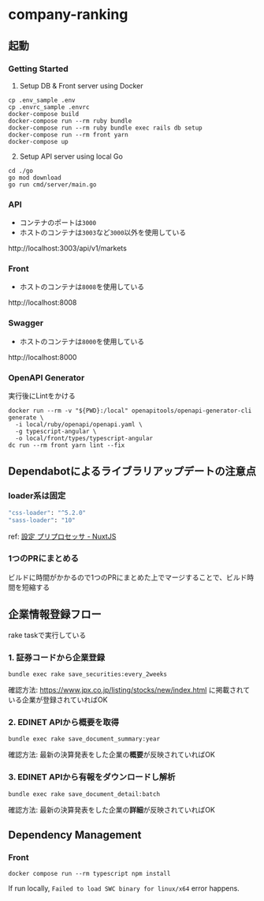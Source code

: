 # company-ranking

## 起動

### Getting Started

1. Setup DB & Front server using Docker
```
cp .env_sample .env
cp .envrc_sample .envrc
docker-compose build
docker-compose run --rm ruby bundle
docker-compose run --rm ruby bundle exec rails db setup
docker-compose run --rm front yarn
docker-compose up
```

2. Setup API server using local Go

```
cd ./go
go mod download
go run cmd/server/main.go
```

### API

- コンテナのポートは`3000`
- ホストのコンテナは`3003`など`3000`以外を使用している

http://localhost:3003/api/v1/markets

### Front

- ホストのコンテナは`8008`を使用している

http://localhost:8008
### Swagger

- ホストのコンテナは`8000`を使用している

http://localhost:8000

### OpenAPI Generator

実行後にLintをかける

```
docker run --rm -v "${PWD}:/local" openapitools/openapi-generator-cli generate \
  -i local/ruby/openapi/openapi.yaml \
  -g typescript-angular \
  -o local/front/types/typescript-angular
dc run --rm front yarn lint --fix
```

## Dependabotによるライブラリアップデートの注意点

### loader系は固定

```bash
"css-loader": "^5.2.0"
"sass-loader": "10"
```

ref: [設定 プリプロセッサ - NuxtJS](https://ja.nuxtjs.org/docs/2.x/features/configuration)

### 1つのPRにまとめる

ビルドに時間がかかるので1つのPRにまとめた上でマージすることで、ビルド時間を短縮する

## 企業情報登録フロー

rake taskで実行している

### 1. 証券コードから企業登録

```
bundle exec rake save_securities:every_2weeks
```

確認方法: https://www.jpx.co.jp/listing/stocks/new/index.html に掲載されている企業が登録されていればOK

### 2. EDINET APIから概要を取得

```
bundle exec rake save_document_summary:year
```

確認方法: 最新の決算発表をした企業の**概要**が反映されていればOK

### 3. EDINET APIから有報をダウンロードし解析

```
bundle exec rake save_document_detail:batch
```

確認方法: 最新の決算発表をした企業の**詳細**が反映されていればOK

## Dependency Management

### Front
```
docker compose run --rm typescript npm install
```

If run locally, `Failed to load SWC binary for linux/x64` error happens.

